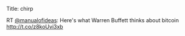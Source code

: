 Title: chirp

RT <a href="http://twitter.com/manualofideas">@manualofideas</a>: Here's what Warren Buffett thinks about bitcoin <a href="http://t.co/z8koUvi3xb">http://t.co/z8koUvi3xb</a>
